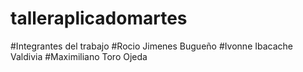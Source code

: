 # talleraplicadomartes

#Integrantes del trabajo
#Rocio Jimenes Bugueño
#Ivonne Ibacache Valdivia
#Maximiliano Toro Ojeda
